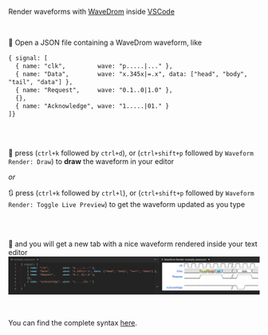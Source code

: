 Render waveforms with [WaveDrom](https://github.com/wavedrom/wavedrom) inside [VSCode](https://code.visualstudio.com/)

<br>

:page_with_curl: Open a JSON file containing a WaveDrom waveform, like
```
{ signal: [
  { name: "clk",         wave: "p.....|..." },
  { name: "Data",        wave: "x.345x|=.x", data: ["head", "body", "tail", "data"] },
  { name: "Request",     wave: "0.1..0|1.0" },
  {},
  { name: "Acknowledge", wave: "1.....|01." }
]}
```

<br>
<br>

:musical_keyboard: press (`ctrl+k` followed by `ctrl+d`), or (`ctrl+shift+p` followed by `Waveform Render: Draw`) to **draw** the waveform in your editor

*or*

:arrows_clockwise: press (`ctrl+k` followed by `ctrl+l`), or (`ctrl+shift+p` followed by `Waveform Render: Toggle Live Preview`) to get the waveform updated as you type

<br>
<br>

:rainbow: and you will get a new tab with a nice waveform rendered inside your text editor
![waveform render vscode example](/media/demo_0.png)

<br>

You can find the complete syntax [here](https://github.com/wavedrom/schema/blob/master/WaveJSON.md).
